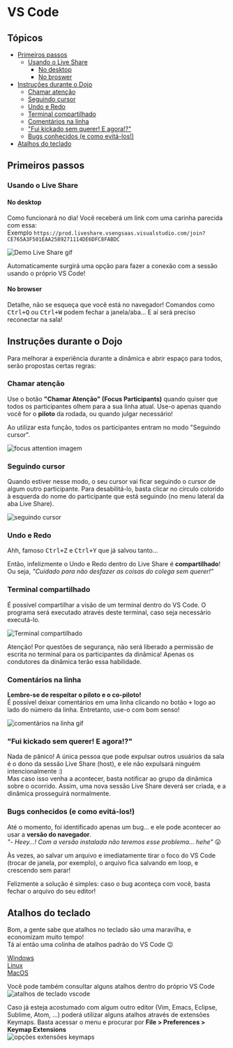 # VS Code

## Tópicos
- [Primeiros passos](#primeiros-passos)
    - [Usando o Live Share](#usando-o-live-share)
      - [No desktop](#no-desktop)
      - [No broswer](#no-browser)
- [Instruções durante o Dojo](#instruções-durante-o-dojo)
  - [Chamar atenção](#chamar-atenção)
  - [Seguindo cursor](#seguindo-cursor)
  - [Undo e Redo](#undo-e-redo)
  - [Terminal compartilhado](#terminal-compartilhado)
  - [Comentários na linha](#comentários-na-linha)
  - ["Fui kickado sem querer! E agora!?"](#fui-kickado-sem-querer-e-agora)
  - [Bugs conhecidos (e como evitá-los!)](#bugs-conhecidos-e-como-evitá-los)
- [Atalhos do teclado](#atalhos-do-teclado)

## Primeiros passos

### Usando o Live Share
#### No desktop
Como funcionará no dia! Você receberá um link com uma carinha parecida com essa:  
Exemplo `https://prod.liveshare.vsengsaas.visualstudio.com/join?CE765A3F501EAA2589271114DE6DFC8FABDC`

![Demo Live Share gif](imgs/liveshare-demo.gif)  

Automaticamente surgirá uma opção para fazer a conexão com a sessão usando o próprio VS Code!

#### No browser
Detalhe, não se esqueça que você está no navegador! Comandos como <kbd>Ctrl+Q</kbd> ou <kbd>Ctrl+W</kbd> podem fechar a janela/aba... E aí será preciso reconectar na sala!

## Instruções durante o Dojo
Para melhorar a experiência durante a dinâmica e abrir espaço para todos, serão propostas certas regras:

### Chamar atenção
Use o botão **"Chamar Atenção" (Focus Participants)** quando quiser que todos os participantes olhem para a sua linha atual. Use-o apenas quando você for o **piloto** da rodada, ou quando julgar necessário!

Ao utilizar esta função, todos os participantes entram no modo "Seguindo cursor".

![focus attention imagem](imgs/focus-attention.jpg)

### Seguindo cursor
Quando estiver nesse modo, o seu cursor vai ficar seguindo o cursor de algum outro participante. Para desabilitá-lo, basta clicar no círculo colorido à esquerda do nome do participante que está seguindo (no menu lateral da aba Live Share).

![seguindo cursor](imgs/follow.jpg)

### Undo e Redo
Ahh, famoso <kbd>Ctrl+Z</kbd> e <kbd>Ctrl+Y</kbd> que já salvou tanto...

Então, infelizmente o Undo e Redo dentro do Live Share é **compartilhado**! Ou seja, _"Cuidado para não desfazer as coisas do colega sem querer!"_

### Terminal compartilhado
É possível compartilhar a visão de um terminal dentro do VS Code. O programa será executado através deste terminal, caso seja necessário executá-lo.

![Terminal compartilhado](imgs/terminal.jpg)

Atenção! Por questões de segurança, não será liberado a permissão de escrita no terminal para os participantes da dinâmica! Apenas os condutores da dinâmica terão essa habilidade.

### Comentários na linha
**Lembre-se de respeitar o piloto e o co-piloto!**  
É possível deixar comentários em uma linha clicando no botão <kbd>+</kbd> logo ao lado do número da linha. Entretanto, use-o com bom senso!

![comentários na linha gif](imgs/comentario-linha.gif)

### "Fui kickado sem querer! E agora!?"
Nada de pânico! A única pessoa que pode expulsar outros usuários da sala é o dono da sessão Live Share (host), e ele não expulsará ninguém intencionalmente :)  
Mas caso isso venha a acontecer, basta notificar ao grupo da dinâmica sobre o ocorrido. Assim, uma nova sessão Live Share deverá ser criada, e a dinâmica prosseguirá normalmente.

### Bugs conhecidos (e como evitá-los!)
Até o momento, foi identificado apenas um bug... e ele pode acontecer ao usar a **versão do navegador**.  
_"- Heey...! Com a versão instalada não teremos esse problema... hehe"_ :stuck_out_tongue:

Às vezes, ao salvar um arquivo e imediatamente tirar o foco do VS Code (trocar de janela, por exemplo), o arquivo fica salvando em loop, e crescendo sem parar!  

Felizmente a solução é simples: caso o bug aconteça com você, basta fechar o arquivo do seu editor!

## Atalhos do teclado
Bom, a gente sabe que atalhos no teclado são uma maravilha, e economizam muito tempo!  
Tá aí então uma colinha de atalhos padrão do VS Code :wink:

[Windows](https://code.visualstudio.com/shortcuts/keyboard-shortcuts-windows.pdf)  
[Linux](https://code.visualstudio.com/shortcuts/keyboard-shortcuts-linux.pdf)  
[MacOS](https://code.visualstudio.com/shortcuts/keyboard-shortcuts-macos.pdf)

Você pode também consultar alguns atalhos dentro do próprio VS Code  
![atalhos de teclado vscode](imgs/keyboard-shortcuts.jpg)

Caso já esteja acostumado com algum outro editor (Vim, Emacs, Eclipse, Sublime, Atom, ...) poderá utilizar alguns atalhos através de extensões Keymaps. Basta acessar o menu e procurar por **File > Preferences > Keymap Extensions**  
![opções extensões keymaps](imgs/keymaps.png)
